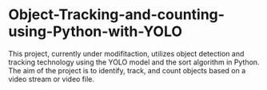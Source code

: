 # Object-Tracking-and-counting-using-Python-with-YOLO
This project, currently under modifitaction, utilizes object detection and tracking technology using the YOLO model and the sort algorithm in Python. The aim of the project is to identify, track, and count objects based on a video stream or video file.
